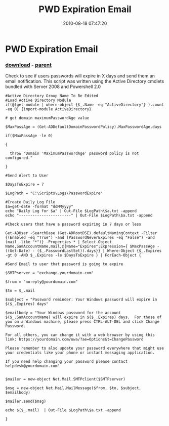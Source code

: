 ﻿---
pid:            2088
poster:         St3v3o
title:          PWD Expiration Email
date:           2010-08-18 07:47:20
format:         posh
parent:         2070
parent:         2070

---

# PWD Expiration Email

### [download](2088.ps1) - [parent](2070.md)

Check to see if users passwords will expire in X days and send them an email notification.  This script was written using the Active Directory cmdlets bundled with Server 2008 and Powershell 2.0

```posh
#Active Directory Group Name To Be Edited
#Load Active Directory Module
if(@(get-module | where-object {$_.Name -eq "ActiveDirectory"} ).count -eq 0) {import-module ActiveDirectory}

# get domain maximumPasswordAge value

$MaxPassAge = (Get-ADDefaultDomainPasswordPolicy).MaxPasswordAge.days

if($MaxPassAge -le 0)

{ 

  throw "Domain 'MaximumPasswordAge' password policy is not configured."

} 

#Send Alert to User

$DaysToExpire = 7

$LogPath = "C:\Scripts\Logs\PasswordExpire"

#Create Daily Log File
$a=get-date -format "ddMMyyyy"
echo "Daily Log for $a" | Out-File $LogPath\$a.txt -append
echo "-----------------------" | Out-File $LogPath\$a.txt -append

#Check users that have a password expiring in 7 days or less

Get-ADUser -SearchBase (Get-ADRootDSE).defaultNamingContext -Filter {(Enabled -eq "True") -and (PasswordNeverExpires -eq "False") -and (mail -like "*")} -Properties * | Select-Object Name,SamAccountName,mail,@{Name="Expires";Expression={ $MaxPassAge - ((Get-Date) - ($_.PasswordLastSet)).days}} | Where-Object {$_.Expires -gt 0 -AND $_.Expires -le $DaysToExpire } | ForEach-Object {

#Send Email to user that password is going to expire

$SMTPserver = "exchange.yourdomain.com"

$from = "noreply@yourdomain.com"

$to = $_.mail

$subject = "Password reminder: Your Windows password will expire in $($_.Expires) days"

$emailbody = "Your Windows password for the account $($_.SamAccountName) will expire in $($_.Expires) days.  For those of you on a Windows machine, please press CTRL-ALT-DEL and click Change Password.  

For all others, you can change it with a web browser by using this link: https://yourdomain.com/owa/?ae=Options&t=ChangePassword

Please remember to also update your password everywhere that might use your credentials like your phone or instant messaging application. 

If you need help changing your password please contact helpdesk@yourdomain.com"


$mailer = new-object Net.Mail.SMTPclient($SMTPserver)

$msg = new-object Net.Mail.MailMessage($from, $to, $subject, $emailbody)

$mailer.send($msg) 

echo $($_.mail)  | Out-File $LogPath\$a.txt -append

}
```
